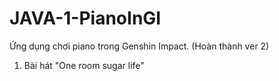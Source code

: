 # JAVA-1-PianoInGI
Ứng dụng chơi piano trong Genshin Impact. (Hoàn thành ver 2)

1. Bài hát "One room sugar life"
